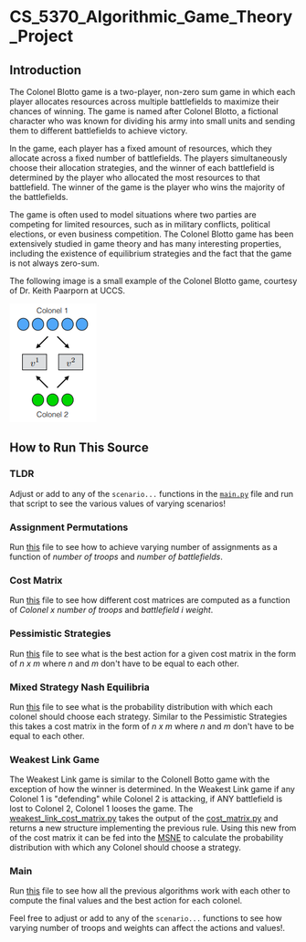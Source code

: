 # CS_5370_Algorithmic_Game_Theory_Project

## Introduction

The Colonel Blotto game is a two-player, non-zero sum game in which each player allocates resources across multiple battlefields to maximize their chances of winning. The game is named after Colonel Blotto, a fictional character who was known for dividing his army into small units and sending them to different battlefields to achieve victory.

In the game, each player has a fixed amount of resources, which they allocate across a fixed number of battlefields. The players simultaneously choose their allocation strategies, and the winner of each battlefield is determined by the player who allocated the most resources to that battlefield. The winner of the game is the player who wins the majority of the battlefields.

The game is often used to model situations where two parties are competing for limited resources, such as in military conflicts, political elections, or even business competition. The Colonel Blotto game has been extensively studied in game theory and has many interesting properties, including the existence of equilibrium strategies and the fact that the game is not always zero-sum.

The following image is a small example of the Colonel Blotto game, courtesy of Dr. Keith Paarporn at UCCS.

![Colonel Blotto example game](./resources/colonel_blotto_example.png)

## How to Run This Source

### TLDR

Adjust or add to any of the `scenario...` functions in the [`main.py`](main.py) file and run that script to see the various values of varying scenarios!

### Assignment Permutations

Run [this](assignment_permutations.py) file to see how to achieve varying number of assignments as a function of *number of troops* and *number of battlefields*.

### Cost Matrix

Run [this](cost_matrix.py) file to see how different cost matrices are computed as a function of *Colonel x number of troops* and *battlefield i weight*.

### Pessimistic Strategies

Run [this](pessimistic_strategies.py) file to see what is the best action for a given cost matrix in the form of *n x m* where *n* and *m* don't have to be equal to each other.

### Mixed Strategy Nash Equilibria

Run [this](mixed_nash_equilibra.py) file to see what is the probability distribution with which each colonel should choose each strategy.
Similar to the Pessimistic Strategies this takes a cost matrix in the form of *n x m* where *n* and *m* don't have to be equal to each other.

### Weakest Link Game

The Weakest Link game is similar to the Colonell Botto game with the exception of how the winner is determined. In the Weakest Link game if any Colonel 1 is "defending" while Colonel 2 is attacking, if ANY battlefield is lost to Colonel 2, Colonel 1 looses the game. The [weakest_link_cost_matrix.py](weakest_link_cost_matrix.py) takes the output of the [cost_matrix.py](cost_matrix.py) and returns a new structure implementing the previous rule. Using this new from of the cost matrix it can be fed into the [MSNE](mixed_nash_equilibra.py) to calculate the probability distribution with which any Colonel should choose a strategy. 

### Main

Run [this](main.py) file to see how all the previous algorithms work with each other to compute the final values and the best action for each colonel.

Feel free to adjust or add to any of the `scenario...` functions to see how varying number of troops and weights can affect the actions and values!.